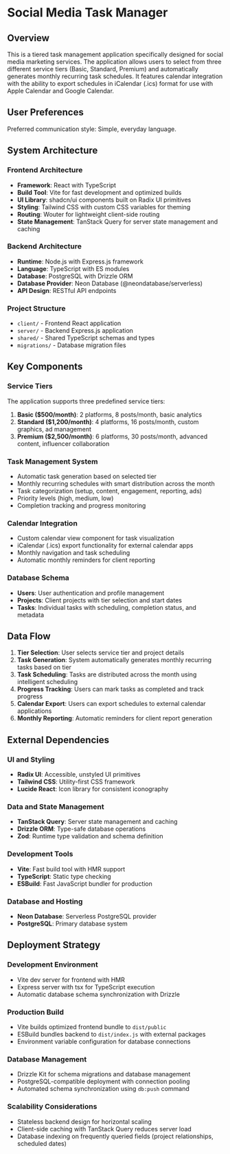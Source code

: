 # Social Media Task Manager

## Overview

This is a tiered task management application specifically designed for social media marketing services. The application allows users to select from three different service tiers (Basic, Standard, Premium) and automatically generates monthly recurring task schedules. It features calendar integration with the ability to export schedules in iCalendar (.ics) format for use with Apple Calendar and Google Calendar.

## User Preferences

Preferred communication style: Simple, everyday language.

## System Architecture

### Frontend Architecture
- **Framework**: React with TypeScript
- **Build Tool**: Vite for fast development and optimized builds
- **UI Library**: shadcn/ui components built on Radix UI primitives
- **Styling**: Tailwind CSS with custom CSS variables for theming
- **Routing**: Wouter for lightweight client-side routing
- **State Management**: TanStack Query for server state management and caching

### Backend Architecture
- **Runtime**: Node.js with Express.js framework
- **Language**: TypeScript with ES modules
- **Database**: PostgreSQL with Drizzle ORM
- **Database Provider**: Neon Database (@neondatabase/serverless)
- **API Design**: RESTful API endpoints

### Project Structure
- `client/` - Frontend React application
- `server/` - Backend Express.js application
- `shared/` - Shared TypeScript schemas and types
- `migrations/` - Database migration files

## Key Components

### Service Tiers
The application supports three predefined service tiers:
1. **Basic ($500/month)**: 2 platforms, 8 posts/month, basic analytics
2. **Standard ($1,200/month)**: 4 platforms, 16 posts/month, custom graphics, ad management
3. **Premium ($2,500/month)**: 6 platforms, 30 posts/month, advanced content, influencer collaboration

### Task Management System
- Automatic task generation based on selected tier
- Monthly recurring schedules with smart distribution across the month
- Task categorization (setup, content, engagement, reporting, ads)
- Priority levels (high, medium, low)
- Completion tracking and progress monitoring

### Calendar Integration
- Custom calendar view component for task visualization
- iCalendar (.ics) export functionality for external calendar apps
- Monthly navigation and task scheduling
- Automatic monthly reminders for client reporting

### Database Schema
- **Users**: User authentication and profile management
- **Projects**: Client projects with tier selection and start dates
- **Tasks**: Individual tasks with scheduling, completion status, and metadata

## Data Flow

1. **Tier Selection**: User selects service tier and project details
2. **Task Generation**: System automatically generates monthly recurring tasks based on tier
3. **Task Scheduling**: Tasks are distributed across the month using intelligent scheduling
4. **Progress Tracking**: Users can mark tasks as completed and track progress
5. **Calendar Export**: Users can export schedules to external calendar applications
6. **Monthly Reporting**: Automatic reminders for client report generation

## External Dependencies

### UI and Styling
- **Radix UI**: Accessible, unstyled UI primitives
- **Tailwind CSS**: Utility-first CSS framework
- **Lucide React**: Icon library for consistent iconography

### Data and State Management
- **TanStack Query**: Server state management and caching
- **Drizzle ORM**: Type-safe database operations
- **Zod**: Runtime type validation and schema definition

### Development Tools
- **Vite**: Fast build tool with HMR support
- **TypeScript**: Static type checking
- **ESBuild**: Fast JavaScript bundler for production

### Database and Hosting
- **Neon Database**: Serverless PostgreSQL provider
- **PostgreSQL**: Primary database system

## Deployment Strategy

### Development Environment
- Vite dev server for frontend with HMR
- Express server with tsx for TypeScript execution
- Automatic database schema synchronization with Drizzle

### Production Build
- Vite builds optimized frontend bundle to `dist/public`
- ESBuild bundles backend to `dist/index.js` with external packages
- Environment variable configuration for database connections

### Database Management
- Drizzle Kit for schema migrations and database management
- PostgreSQL-compatible deployment with connection pooling
- Automated schema synchronization using `db:push` command

### Scalability Considerations
- Stateless backend design for horizontal scaling
- Client-side caching with TanStack Query reduces server load
- Database indexing on frequently queried fields (project relationships, scheduled dates)